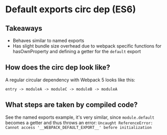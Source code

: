 # Default exports circ dep (ES6)

## Takeaways

- Behaves similar to named exports
- Has slight bundle size overhead due to webpack specific functions for hasOwnProperty and defining a getter for the `default` export

## How does the circ dep look like?

A regular circular dependency with Webpack 5 looks like this:

```
entry -> moduleA -> moduleC -> moduleB -> moduleA
```

## What steps are taken by compiled code?

See the named exports example, it's very similar, since `module.default` becomes a getter and thus throws an error:
`Uncaught ReferenceError: Cannot access '__WEBPACK_DEFAULT_EXPORT__' before initialization`